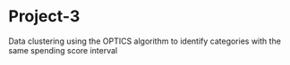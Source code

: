# Project-3
Data clustering using the OPTICS algorithm to identify categories with the same spending score interval
